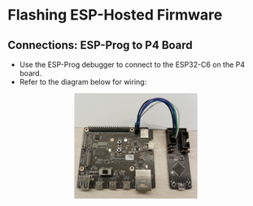 # Flashing ESP-Hosted Firmware

## Connections: ESP-Prog to P4 Board
- Use the ESP-Prog debugger to connect to the ESP32-C6 on the P4 board.
- Refer to the diagram below for wiring:

<img src="./esp-prog-p4-board.jpg" alt="ESP-Prog to P4 Board Connections" style="max-width: 48%; height: auto; display: block; margin: 0 auto;" />